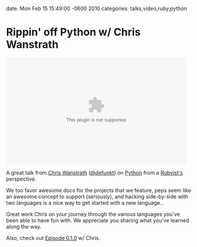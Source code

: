 date: Mon Feb 15 15:49:00 -0600 2010
categories: talks,video,ruby,python

#  Rippin' off Python w/ Chris Wanstrath 

<embed src='http://rubyconf2009.confreaks.com/player.swf' height='291' width='490' allowscriptaccess='always' allowfullscreen='true' flashvars='image=images%2F20-nov-2009-16-20-rippin-off-python-chris-wanstrath-preview.png&file=http%3A%2F%2Frubyconf2009.confreaks.com%2Fvideos%2F20-nov-2009-16-20-rippin-off-python-chris-wanstrath-small.mp4&plugins=viral-1'/>

A great talk from [Chris Wanstrath](http://github.com/defunkt) ([@defunkt](http://twitter.com/defunkt)) on [Python](http://www.python.org/) from a [Rubyist's](http://www.ruby-lang.org/en/) perspective.

We too favor awesome docs for the projects that we feature, peps seem like an awesome concept to support (seriously), and hacking side-by-side with two languages is a nice way to get started with a new language...

Great work Chris on your journey through the various languages you've been able to have fun with. We appreciate you sharing what you've learned along the way.

Also, check out [Episode 0.1.0](http://bit.ly/tcl-0-1-1) w/ Chris.

